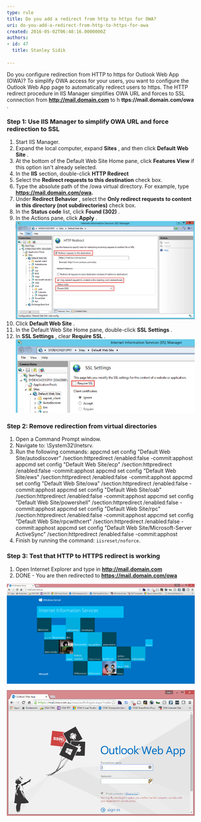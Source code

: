 ```yaml
---
type: rule
title: Do you add a redirect from http to https for OWA?
uri: do-you-add-a-redirect-from-http-to-https-for-owa
created: 2016-05-02T06:48:16.0000000Z
authors:
- id: 47
  title: Stanley Sidik

---
```


Do you configure redirection from HTTP to https for Outlook Web App (OWA)? To simplify OWA access for your users, you want to configure the Outlook Web App page to automatically redirect users to https. The HTTP redirect procedure in IIS Manager simplifies OWA URL and forces to SSL connection from  **http://mail.domain.com** to h **ttps://mail.domain.com/owa** .
 
### Step 1: Use IIS Manager to simplify OWA URL and force redirection to SSL

1. Start IIS Manager.
2. Expand the local computer, expand  **Sites** , and then click  **Default Web Site** .
3. At the bottom of the Default Web Site Home pane, click  **Features View** if this option isn't already selected.
4. In the  **IIS** section, double-click  **HTTP Redirect**
5. Select the  **Redirect requests to this destination** check box.
6. Type the absolute path of the /owa virtual directory. For example, type  **https://mail.domain.com/owa.**
7. Under  **Redirect Behavior** , select the  **Only redirect requests to content in this directory (not subdirectories)** check box.
8. In the  **Status code** list, click  **Found (302)** .
9. In the Actions pane, click  **Apply** .  
![](OWARedirect.jpg)
10. Click  **Default Web Site** .
11. In the Default Web Site Home pane, double-click  **SSL Settings** .
12. In  **SSL Settings** , clear  **Require SSL** .  
![](OWARedirect2.jpg)


### Step 2: Remove redirection from virtual directories

1. Open a Command Prompt window.
2. Navigate to:    \System32\Inetsrv.
3. Run the following commands:    appcmd set config "Default Web Site/autodiscover" /section:httpredirect /enabled:false -commit:apphost 
appcmd set config "Default Web Site/ecp" /section:httpredirect /enabled:false -commit:apphost
appcmd set config "Default Web Site/ews" /section:httpredirect /enabled:false -commit:apphost
appcmd set config "Default Web Site/owa" /section:httpredirect /enabled:false -commit:apphost
appcmd set config "Default Web Site/oab" /section:httpredirect /enabled:false -commit:apphost
appcmd set config "Default Web Site/powershell" /section:httpredirect /enabled:false -commit:apphost
appcmd set config "Default Web Site/rpc" /section:httpredirect /enabled:false -commit:apphost
appcmd set config "Default Web Site/rpcwithcert" /section:httpredirect /enabled:false -commit:apphost
appcmd set config "Default Web Site/Microsoft-Server ActiveSync" /section:httpredirect /enabled:false -commit:apphost
4. Finish by running the command:    `iisreset/noforce`.


### Step 3: Test that HTTP to HTTPS redirect is working

1. Open Internet Explorer and type in  **http://mail.domain.com**
2. DONE - You are then redirected to  **https://mail.domain.com/owa**

 
![Bad Example, no redirect in place for OWA](iisnoredirect.jpg)
 
![Good Example, redirect from HTTP to https for OWA](iisredirect.jpg)
